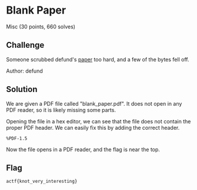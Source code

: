 # Blank Paper
Misc (30 points, 660 solves)

## Challenge 

Someone scrubbed defund's [paper](https://files.actf.co/26e1d969c6a7c21d973a64a67f74ea2695ee5b8743cd8f20d9ccde665bbfd368/blank_paper.pdf) too hard, and a few of the bytes fell off. 

Author: defund

## Solution

We are given a PDF file called "blank_paper.pdf". It does not open in any PDF reader, so it is likely missing some parts.

Opening the file in a hex editor, we can see that the file does not contain the proper PDF header. We can easily fix this by adding the correct header.

```
%PDF-1.5
```

Now the file opens in a PDF reader, and the flag is near the top. 

## Flag

```
actf{knot_very_interesting}
```